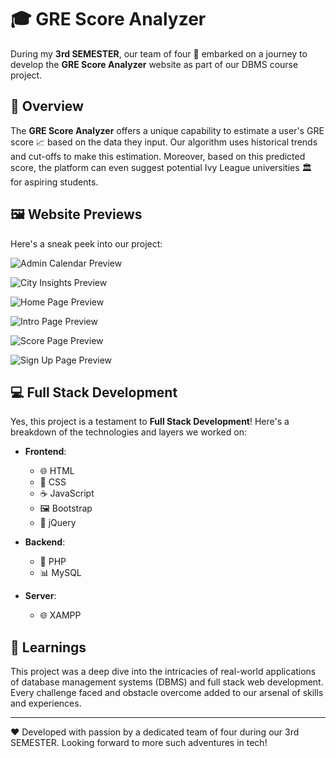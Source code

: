 # 🎓 GRE Score Analyzer

During my **3rd SEMESTER**, our team of four 🚀 embarked on a journey to develop the **GRE Score Analyzer** website as part of our DBMS course project.

## 📌 Overview

The **GRE Score Analyzer** offers a unique capability to estimate a user's GRE score 📈 based on the data they input. Our algorithm uses historical trends and cut-offs to make this estimation. Moreover, based on this predicted score, the platform can even suggest potential Ivy League universities 🏛️ for aspiring students.

## 🖼️ Website Previews

Here's a sneak peek into our project:

![Admin Calendar Preview](https://github.com/Vinu-1975/GRE_ANALYZER_WEB_APP/assets/89218383/db808748-2a94-469e-acae-c2f811391981)

![City Insights Preview](https://github.com/Vinu-1975/GRE_ANALYZER_WEB_APP/assets/89218383/f3096e28-efc9-4058-866f-31fe5dd8bc4a)

![Home Page Preview](https://github.com/Vinu-1975/GRE_ANALYZER_WEB_APP/assets/89218383/668aa356-8993-4b1d-8353-eb7b74bd2621)

![Intro Page Preview](https://github.com/Vinu-1975/GRE_ANALYZER_WEB_APP/assets/89218383/a03b51ae-3606-4706-b202-cdfb47bb3437)

![Score Page Preview](https://github.com/Vinu-1975/GRE_ANALYZER_WEB_APP/assets/89218383/b0c6156d-d996-4eb1-872a-d9433bef8b6d)

![Sign Up Page Preview](https://github.com/Vinu-1975/GRE_ANALYZER_WEB_APP/assets/89218383/e0c819ea-aab0-4ca4-a8e5-96029fc79f67)



## 💻 Full Stack Development

Yes, this project is a testament to **Full Stack Development**! Here's a breakdown of the technologies and layers we worked on:

- **Frontend**: 
  - 🌐 HTML
  - 🎨 CSS
  - ☕ JavaScript
  - 🖼️ Bootstrap
  - 📜 jQuery
  
- **Backend**:
  - 🐘 PHP
  - 📊 MySQL
  
- **Server**:
  - 🌐 XAMPP

## 🌟 Learnings

This project was a deep dive into the intricacies of real-world applications of database management systems (DBMS) and full stack web development. Every challenge faced and obstacle overcome added to our arsenal of skills and experiences.

---

❤️ Developed with passion by a dedicated team of four during our 3rd SEMESTER. Looking forward to more such adventures in tech!

